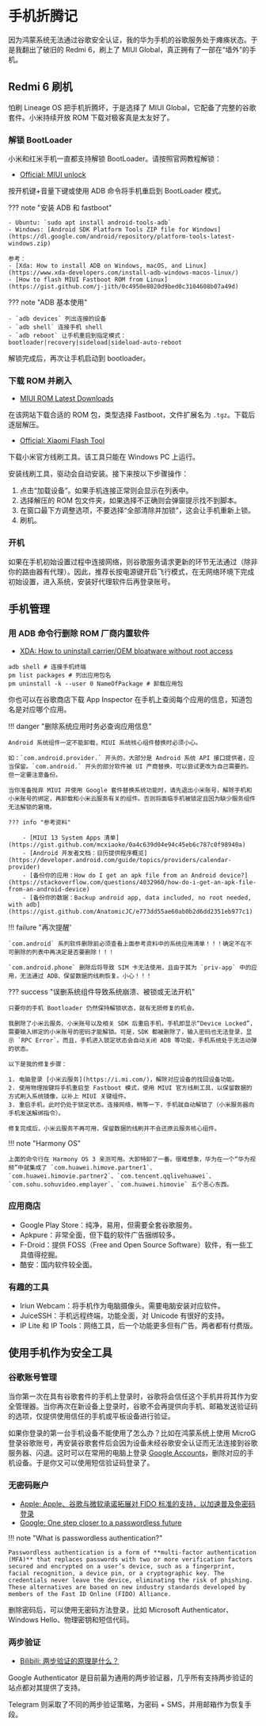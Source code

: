 # 手机折腾记

因为鸿蒙系统无法通过谷歌安全认证，我的华为手机的谷歌服务处于瘫痪状态。于是我翻出了破旧的 Redmi 6，刷上了 MIUI Global，真正拥有了一部在“墙外”的手机。

## Redmi 6 刷机

怕刷 Lineage OS 把手机折腾坏，于是选择了 MIUI Global，它配备了完整的谷歌套件。小米持续开放 ROM 下载对极客真是太友好了。

### 解锁 BootLoader

小米和红米手机一直都支持解锁 BootLoader。请按照官网教程解锁：

-   [Official: MIUI unlock](http://www.miui.com/unlock/index.html)

按开机键+音量下键或使用 ADB 命令将手机重启到 BootLoader 模式。

<!-- prettier-ignore-start -->
??? note "安装 ADB 和 fastboot"
    
    - Ubuntu: `sudo apt install android-tools-adb`
    - Windows: [Android SDK Platform Tools ZIP file for Windows](https://dl.google.com/android/repository/platform-tools-latest-windows.zip)

    参考：
    - [Xda: How to install ADB on Windows, macOS, and Linux](https://www.xda-developers.com/install-adb-windows-macos-linux/)
    - [How to flash MIUI Fastboot ROM from Linux](https://gist.github.com/j-jith/0c4950e8020d9bed0c3104608b07a49d)
<!-- prettier-ignore-end -->

<!-- prettier-ignore-start -->
??? note "ADB 基本使用"
    
    - `adb devices` 列出连接的设备
    - `adb shell` 连接手机 shell
    - `adb reboot` 让手机重启到指定模式：bootloader|recovery|sideload|sideload-auto-reboot
<!-- prettier-ignore-end -->

解锁完成后，再次让手机启动到 bootloader。

### 下载 ROM 并刷入

-   [MIUI ROM Latest Downloads](https://xiaomifirmwareupdater.com/miui/)

在该网站下载合适的 ROM 包，类型选择 Fastboot，文件扩展名为 `.tgz`。下载后逐层解压。

-   [Official: Xiaomi Flash Tool](https://www.xiaomiflash.com/)

下载小米官方线刷工具。该工具只能在 Windows PC 上运行。

安装线刷工具，驱动会自动安装。接下来按以下步骤操作：

1. 点击“加载设备”。如果手机连接正常则会显示在列表中。
2. 选择解压的 ROM 包文件夹，如果选择不正确则会弹窗提示找不到脚本。
3. 在窗口最下方调整选项，不要选择“全部清除并加锁”，这会让手机重新上锁。
4. 刷机。

### 开机

如果在手机初始设置过程中连接网络，则谷歌服务请求更新的环节无法通过（除非你的路由器有代理）。因此，推荐长按电源键开启飞行模式，在无网络环境下完成初始设置，进入系统，安装好代理软件后再登录账号。

## 手机管理

### 用 ADB 命令行删除 ROM 厂商内置软件

-   [XDA: How to uninstall carrier/OEM bloatware without root access](https://www.xda-developers.com/uninstall-carrier-oem-bloatware-without-root-access/)

```
adb shell # 连接手机终端
pm list packages # 列出应用包名
pm uninstall -k --user 0 NameOfPackage # 卸载应用包
```

你也可以在谷歌商店下载 App Inspector 在手机上查阅每个应用的信息，知道包名是对应哪个应用。

<!-- prettier-ignore-start -->
!!! danger "删除系统应用时务必查询应用信息"
    
    Android 系统组件一定不能卸载，MIUI 系统核心组件替换时必须小心。

    如：`com.android.provider.` 开头的，大部分是 Android 系统 API 接口提供者，应当保留。`com.android.` 开头的部分软件被 UI 产商替换，可以尝试更改为自己需要的。但一定要注意备份。
    
    当你准备抛弃 MIUI 并使用 Google 套件替换系统功能时，请先退出小米账号，解除手机和小米账号的绑定，再卸载和小米云服务有关的组件。否则将面临手机被锁定且因为缺少服务组件无法解锁的窘境。

    ??? info "参考资料"
        
        - [MIUI 13 System Apps 清单](https://gist.github.com/mcxiaoke/0a4c639d04e94c45eb6c787c0f98940a)
        - [Android 开发者文档：日历提供程序概览](https://developer.android.com/guide/topics/providers/calendar-provider)
        - [备份你的应用：How do I get an apk file from an Android device?](https://stackoverflow.com/questions/4032960/how-do-i-get-an-apk-file-from-an-android-device)
        - [备份你的数据：Backup android app, data included, no root needed, with adb](https://gist.github.com/AnatomicJC/e773dd55ae60ab0b2d6dd2351eb977c1)

!!! failure "再次提醒'

    `com.android` 系列软件删除前必须查看上面参考资料中的系统应用清单！！！确定不在不可删除的列表中再决定是否要删除！！！

    `com.android.phone` 删除后将导致 SIM 卡无法使用，且由于其为 `priv-app` 中的应用，无法通过 ADB、保留数据的线刷恢复。小心！！！

??? success "误删系统组件导致系统崩溃、被锁或无法开机"

    只要你的手机 Bootloader 仍然保持解锁状态，就有无损修复的机会。

    我删除了小米云服务、小米账号以及相关 SDK 后重启手机，手机即显示“Device Locked”，需要输入绑定的小米账号的密码才能解锁。可是，SDK 都被删除了，输入密码也无法登录，显示 `RPC Error`。而且，手机进入锁定状态会自动关闭 ADB 等功能，手机系统处于无法动弹的状态。

    以下是我的修复步骤：

    1. 电脑登录 [小米云服务](https://i.mi.com/)，解除对应设备的找回设备功能。
    2. 使用物理按键将手机重启至 Fastboot 模式，使用 MIUI 官方线刷工具，以保留数据的方式刷入系统镜像，以补上 MIUI 关键组件。
    3. 重启手机，此时仍处于锁定状态。连接网络，稍等一下，手机就自动解锁了（小米服务器向手机发送解绑指令）。

    修复完成后，小米云服务不再可用，保留数据的线刷并不会还原云服务核心组件。
<!-- prettier-ignore-end -->


<!-- prettier-ignore-start -->
!!! note "Harmony OS"

    上面的命令行在 Harmony OS 3 亲测可用。大卸特卸了一番。很难想象，华为在一个“华为视频”中就集成了 `com.huawei.himove.partner1`、`com.huawei.himovie.partner2`、`com.tencent.qqlivehuawei`、`com.sohu.sohuvideo.emplayer`、`com.huawei.himovie` 五个恶心东西。
<!-- prettier-ignore-end -->

### 应用商店

-   Google Play Store：纯净，易用，但需要全套谷歌服务。
-   Apkpure：非常全面，但下载的软件广告捆绑较多。
-   F-Droid：提供 FOSS（Free and Open Source Software）软件，有一些工具值得挖掘。
-   酷安：国内软件较全面。

### 有趣的工具

-   Iriun Webcam：将手机作为电脑摄像头。需要电脑安装对应软件。
-   JuiceSSH：手机远程终端，功能全面，对 Unicode 有很好的支持。
-   IP Lite 和 IP Tools：网络工具，后一个功能更多但有广告。两者都有付费版。

## 使用手机作为安全工具

### 谷歌账号管理

当你第一次在具有谷歌套件的手机上登录时，谷歌将会信任这个手机并将其作为安全管理器。当你再次在新设备上登录时，谷歌不会再提供向手机、邮箱发送验证码的选项，仅提供使用信任的手机或平板设备进行验证。

如果你登录的第一台手机设备不能使用了怎么办？比如在鸿蒙系统上使用 MicroG 登录谷歌账号，再安装谷歌套件后会因为设备未经谷歌安全认证而无法连接到谷歌服务器、闪退。这时可以在常用的电脑上登录 [Google Accounts](https://accounts.google.com)，删除对应的手机设备。于是你又可以使用短信验证码登录了。

### 无密码账户

-   [Apple: Apple、谷歌与微软承诺拓展对 FIDO 标准的支持，以加速普及免密码登录](https://www.apple.com.cn/newsroom/2022/05/apple-google-and-microsoft-commit-to-expanded-support-for-fido-standard/)
-   [Google: One step closer to a passwordless future](https://blog.google/technology/safety-security/one-step-closer-to-a-passwordless-future/)

<!-- prettier-ignore-start -->
!!! note "What is passwordless authentication?"
    
    Passwordless authentication is a form of **multi-factor authentication (MFA)** that replaces passwords with two or more verification factors secured and encrypted on a user’s device, such as a fingerprint, facial recognition, a device pin, or a cryptographic key. The credentials never leave the device, eliminating the risk of phishing. These alternatives are based on new industry standards developed by members of the Fast ID Online (FIDO) Alliance.
<!-- prettier-ignore-end -->

删除密码后，可以使用无密码方法登录，比如 Microsoft Authenticator、Windows Hello、物理密钥和短信代码。

### 两步验证

-   [Bilibili: 两步验证的原理是什么？](https://www.bilibili.com/video/BV1Rp411f78Q/)

Google Authenticator 是目前最为通用的两步验证器，几乎所有支持两步验证的站点都对其提供了支持。

Telegram 则采取了不同的两步验证策略，为密码 + SMS，并用邮箱作为恢复手段。
